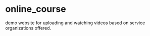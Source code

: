 # online_course
demo website for uploading and watching videos based on service organizations offered.


